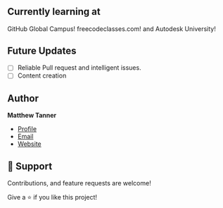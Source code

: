 <h1 align="center"><My README.md File></h1>

<p align="center"><Check by everyonce in a while as I update it!></p>

## Currently learning at

GitHub Global Campus!
freecodeclasses.com!
and
Autodesk University!


## Future Updates

- [ ] Reliable Pull request and intelligent issues.
- [ ] Content creation 

## Author

**Matthew Tanner**

- [Profile](https://github.com/imatthewtanner "Mattthew Tanner")
- [Email](mailto:imatthewtanner@icloud.com?subject=Hi "Hi!")
- [Website](https://tannerpress.net "Welcome")

## 🤝 Support

Contributions, and feature requests are welcome!

Give a ⭐️ if you like this project!
